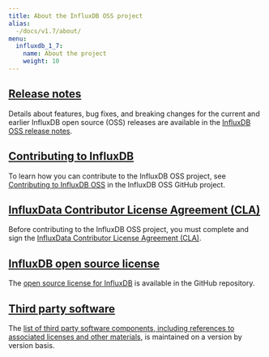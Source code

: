 ```yaml
---
title: About the InfluxDB OSS project
alias:
  -/docs/v1.7/about/
menu:
  influxdb_1_7:
    name: About the project
    weight: 10
---
```


## [Release notes](/influxdb/v1.7/about_the_project/releasenotes-changelog/)

Details about features, bug fixes, and breaking changes for the current and earlier InfluxDB open source (OSS) releases are available in the [InfluxDB OSS release notes](/influxdb/v1.7/about_the_project/releasenotes-changelog/).

## [Contributing to InfluxDB](/influxdb/v1.7/about_the_project/contributing/)

To learn how you can contribute to the InfluxDB OSS project, see [Contributing to InfluxDB OSS](https://github.com/influxdata/influxdb/tree/1.7/CONTRIBUTING.md) in the InfluxDB OSS GitHub project.

## [InfluxData Contributor License Agreement (CLA)](/influxdb/v1.7/about_the_project/cla/)

Before contributing to the InfluxDB OSS project, you must complete and sign
the [InfluxData Contributor License Agreement (CLA)](https://www.influxdata.com/legal/cla/).

## [InfluxDB open source license](/influxdb/v1.7/about_the_project/licenses/)

The [open source license for InfluxDB](https://github.com/influxdata/influxdb/blob/master/LICENSE)
is available in the GitHub repository.

## [Third party software](/influxdb/v1.7/about_the_project/third-party/)

The [list of third party software components, including references to associated licenses and other materials](https://github.com/influxdata/influxdb/blob/1.7/DEPENDENCIES.md), is maintained on a version by version basis.
